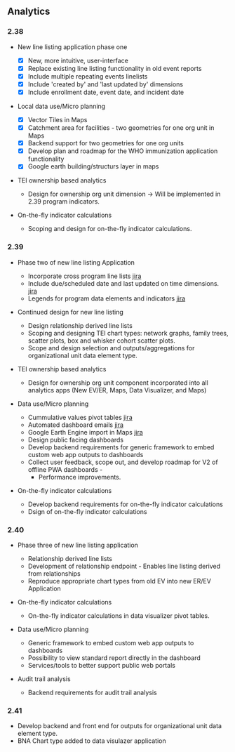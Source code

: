 ## Analytics

### 2.38

-   New line listing application phase one

    -  [x] New, more intuitive, user-interface
    -  [x] Replace existing line listing functionality in old event reports
    -  [x] Include multiple repeating events linelists
    -  [x] Include 'created by' and 'last updated by' dimensions
    -  [x] Include enrollment date, event date, and incident date

-   Local data use/Micro planning

    -  [x] Vector Tiles in Maps
    -  [x] Catchment area for facilities - two geometries for one org unit in Maps
    -  [x] Backend support for two geometries for one org units
    -  [x] Develop plan and roadmap for the WHO immunization application functionality
    -  [x] Google earth building/structurs layer in maps

-   TEI ownership based analytics

    -   Design for ownership org unit dimension -> Will be implemented in 2.39 program indicators.

-   On-the-fly indicator calculations

    -   Scoping and design for on-the-fly indicator calculations.

### 2.39

-   Phase two of new line listing Application
    -   Incorporate cross program line lists [jira](https://jira.dhis2.org/browse/DHIS2-7458)
    -   Include due/scheduled date and last updated on time dimensions. [jira](https://jira.dhis2.org/browse/DHIS2-12309)
    -   Legends for program data elements and indicators [jira](https://jira.dhis2.org/browse/DHIS2-75)

-  Continued design for new line listing
    -   Design relationship derived line lists
    -   Scoping and designing TEI chart types: network graphs, family trees, scatter plots, box and whisker cohort scatter plots.
    -   Scope and design selection and outputs/aggregations for organizational unit data element type.

-   TEI ownership based analytics

    -   Design for ownership org unit component incorporated into all analytics apps (New EV/ER, Maps, Data Visualizer, and Maps)

-   Data use/Micro planning
    -   Cummulative values pivot tables [jira](https://jira.dhis2.org/browse/DHIS2-5497)
    -   Automated dashboard emails [jira](https://jira.dhis2.org/browse/DHIS2-12101)
    -   Google Earth Engine import in Maps [jira](https://jira.dhis2.org/browse/DHIS2-11966)
    -   Design public facing dashboards
    -   Develop backend requirements for generic framework to embed custom web app outputs to dashboards
    -   Collect user feedback, scope out, and develop roadmap for V2 of offline PWA dashboards -
        -   Performance improvements.

-   On-the-fly indicator calculations

    -   Develop backend requirements for on-the-fly indicator calculations
    -   Dsign of on-the-fly indicator calculations

### 2.40

-   Phase three of new line listing application 
    -   Relationship derived line lists
    -   Development of relationship endpoint - Enables line listing derived from relationships
    -   Reproduce appropriate chart types from old EV into new ER/EV Application
  
-   On-the-fly indicator calculations

    -   On-the-fly indicator calculations in data visualizer pivot tables.

-   Data use/Micro planning

    -   Generic framework to embed custom web app outputs to dashboards
    -   Possibility to view standard report directly in the dashboard
    -   Services/tools to better support public web portals
    

-   Audit trail analysis

    -   Backend requirements for audit trail analysis

### 2.41
-  Develop backend and front end for outputs for organizational unit data element type.
-  BNA Chart type added to data visulazer application
